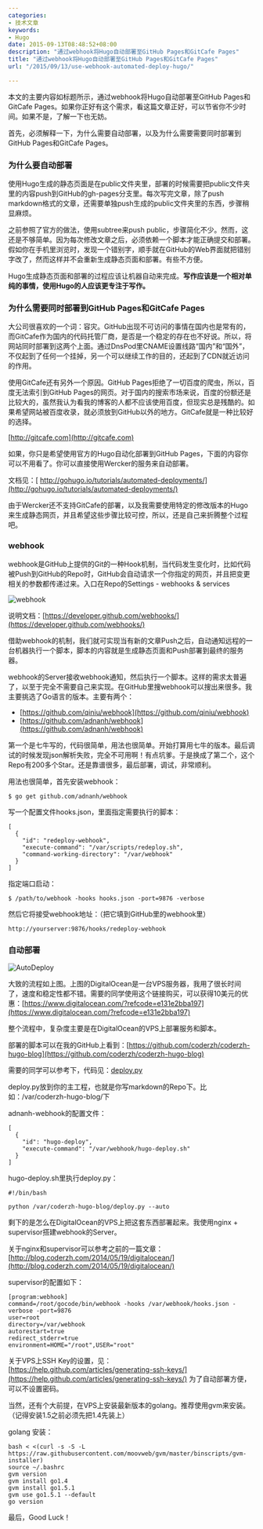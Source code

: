 ```yaml
---
categories:
- 技术文章
keywords:
- Hugo
date: 2015-09-13T08:48:52+08:00
description: "通过webhook将Hugo自动部署至GitHub Pages和GitCafe Pages"
title: "通过webhook将Hugo自动部署至GitHub Pages和GitCafe Pages"
url: "/2015/09/13/use-webhook-automated-deploy-hugo/"

---
```


本文的主要内容如标题所示，通过webhook将Hugo自动部署至GitHub Pages和GitCafe Pages。如果你正好有这个需求，看这篇文章正好，可以节省你不少时间。如果不是，了解一下也无妨。

<!--more-->

首先，必须解释一下，为什么需要自动部署，以及为什么需要需要同时部署到GitHub Pages和GitCafe Pages。

### 为什么要自动部署

使用Hugo生成的静态页面是在public文件夹里，部署的时候需要把public文件夹里的内容push到GitHub的gh-pages分支里。每次写完文章，除了push markdown格式的文章，还需要单独push生成的public文件夹里的东西，步骤稍显麻烦。

之前参照了官方的做法，使用subtree来push public，步骤简化不少。然而，这还是不够简单。因为每次修改文章之后，必须依赖一个脚本才能正确提交和部署。假如你在手机里浏览时，发现一个错别字，顺手就在GitHub的Web界面就把错别字改了，然而这样并不会重新生成静态页面和部署。有些不方便。

Hugo生成静态页面和部署的过程应该让机器自动来完成。**写作应该是一个相对单纯的事情，使用Hugo的人应该更专注于写作。**

### 为什么需要同时部署到GitHub Pages和GitCafe Pages

大公司很喜欢的一个词：容灾。GitHub出现不可访问的事情在国内也是常有的，而GitCafe作为国内的代码托管厂商，是否是一个稳定的存在也不好说。所以，将网站同时部署到这两个上面。通过DnsPod里CNAME设置线路“国内”和“国外”，不仅起到了任何一个挂掉，另一个可以继续工作的目的，还起到了CDN就近访问的作用。

使用GitCafe还有另外一个原因。GitHub Pages拒绝了一切百度的爬虫，所以，百度无法索引到GitHub Pages的网页。对于国内的搜索市场来说，百度的份额还是比较大的，虽然我认为看我的博客的人都不应该使用百度，但现实总是残酷的。如果希望网站被百度收录，就必须放到GitHub以外的地方。GitCafe就是一种比较好的选择。

[http://gitcafe.com](http://gitcafe.com)

如果，你只是希望使用官方的Hugo自动化部署到GitHub Pages，下面的内容你可以不用看了。你可以直接使用Wercker的服务来自动部署。

文档见：[
http://gohugo.io/tutorials/automated-deployments/](http://gohugo.io/tutorials/automated-deployments/)

由于Wercker还不支持GitCafe的部署，以及我需要使用特定的修改版本的Hugo来生成静态网页，并且希望这些步骤比较可控，所以，还是自己来折腾整个过程吧。

### webhook

webhook是GitHub上提供的Git的一种Hook机制，当代码发生变化时，比如代码被Push到GitHub的Repo时，GitHub会自动请求一个你指定的网页，并且把变更相关的参数都传递过来。入口在Repo的Settings - webhooks & services

![webhook](images/WebHook.png)

说明文档：[https://developer.github.com/webhooks/](https://developer.github.com/webhooks/)

借助webhook的机制，我们就可实现当有新的文章Push之后，自动通知远程的一台机器执行一个脚本，脚本的内容就是生成静态页面和Push部署到最终的服务器。

webhook的Server接收webhook通知，然后执行一个脚本。这样的需求太普遍了，以至于完全不需要自己来实现。在GitHub里搜webhook可以搜出来很多。我主要挑选了Go语言的版本。主要有两个：

 * [https://github.com/qiniu/webhook](https://github.com/qiniu/webhook)
 * [https://github.com/adnanh/webhook](https://github.com/adnanh/webhook)

第一个是七牛写的，代码很简单，用法也很简单。开始打算用七牛的版本。最后调试的时候发现json解析失败，完全不可用啊！有点坑爹。于是换成了第二个，这个Repo有200多个Star。还是靠谱很多，最后部署，调试，非常顺利。

用法也很简单，首先安装webhook：

```
$ go get github.com/adnanh/webhook
```

写一个配置文件hooks.json，里面指定需要执行的脚本：

```
[
  {
    "id": "redeploy-webhook",
    "execute-command": "/var/scripts/redeploy.sh",
    "command-working-directory": "/var/webhook"
  }
]
```

指定端口启动：

```
$ /path/to/webhook -hooks hooks.json -port=9876 -verbose
```

然后它将接受webhook地址：（把它填到GitHub里的webhook里）

```
http://yourserver:9876/hooks/redeploy-webhook
```

### 自动部署

![AutoDeploy](images/AutoDeploy.png)

大致的流程如上图。上图的DigitalOcean是一台VPS服务器，我用了很长时间了，速度和稳定性都不错。需要的同学使用这个链接购买，可以获得10美元的优惠：[https://www.digitalocean.com/?refcode=e131e2bba197](https://www.digitalocean.com/?refcode=e131e2bba197)

整个流程中，复杂度主要是在DigitalOcean的VPS上部署服务和脚本。

部署的脚本可以在我的GitHub上看到：[https://github.com/coderzh/coderzh-hugo-blog](https://github.com/coderzh/coderzh-hugo-blog) 

需要的同学可以参考下，代码见：[deploy.py](https://github.com/coderzh/coderzh-hugo-blog/blob/master/deploy.py)  

deploy.py放到你的主工程，也就是你写markdown的Repo下。比如：/var/coderzh-hugo-blog/下

adnanh-webhook的配置文件：

```
[
  {
    "id": "hugo-deploy",
    "execute-command": "/var/webhook/hugo-deploy.sh"
  }
]
```

hugo-deploy.sh里执行deploy.py：

```
#!/bin/bash
 
python /var/coderzh-hugo-blog/deploy.py --auto
```

剩下的是怎么在DigitalOcean的VPS上把这套东西部署起来。我使用nginx + supervisor搭建webhook的Server。

关于nginx和supervisor可以参考之前的一篇文章：[http://blog.coderzh.com/2014/05/19/digitalocean/](http://blog.coderzh.com/2014/05/19/digitalocean/)

supervisor的配置如下：

```
[program:webhook]
command=/root/gocode/bin/webhook -hooks /var/webhook/hooks.json -verbose -port=9876
user=root
directory=/var/webhook
autorestart=true
redirect_stderr=true
environment=HOME="/root",USER="root"
```

关于VPS上SSH Key的设置，见：[https://help.github.com/articles/generating-ssh-keys/](https://help.github.com/articles/generating-ssh-keys/)  为了自动部署方便，可以不设置密码。

当然，还有个大前提，在VPS上安装最新版本的golang。推荐使用gvm来安装。（记得安装1.5之前必须先把1.4先装上）

golang 安装：

```
bash < <(curl -s -S -L https://raw.githubusercontent.com/moovweb/gvm/master/binscripts/gvm-installer)
source ~/.bashrc
gvm version
gvm install go1.4
gvm install go1.5.1
gvm use go1.5.1 --default
go version
```

最后，Good Luck！

